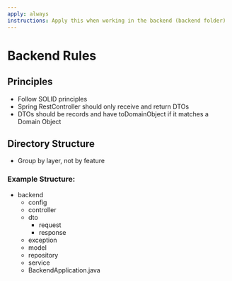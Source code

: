 ```yaml
---
apply: always
instructions: Apply this when working in the backend (backend folder)
---
```


# Backend Rules

## Principles
- Follow SOLID principles
- Spring RestController should only receive and return DTOs
- DTOs should be records and have toDomainObject if it matches a Domain Object

## Directory Structure
- Group by layer, not by feature

### Example Structure:
- backend
  - config
  - controller
  - dto
    - request
    - response
  - exception
  - model
  - repository
  - service
  - BackendApplication.java